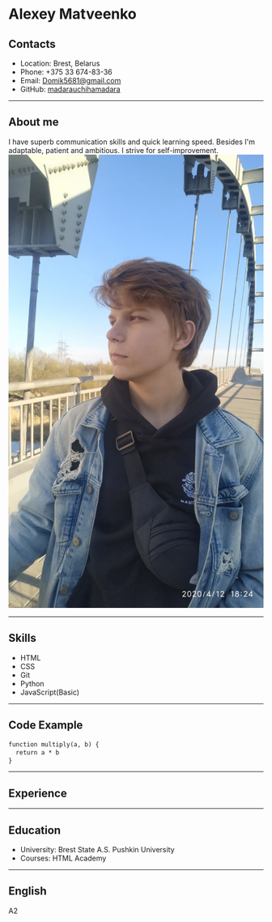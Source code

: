 # Alexey Matveenko
## Contacts
* Location: Brest, Belarus
* Phone: +375 33 674-83-36
* Email: Domik5681@gmail.com
* GitHub: [madarauchihamadara](https://github.com/madarauchihamadara)
___
## About me
I have superb communication skills and quick learning speed. Besides I'm adaptable, patient and ambitious. I strive for self-improvement.
![My foto](Foto.jpg)
___
## Skills
* HTML
* CSS
* Git
* Python
* JavaScript(Basic)
___
## Code Example
```
function multiply(a, b) {
  return a * b
} ​
```
___
## Experience
___
## Education
* University: Brest State A.S. Pushkin University
* Courses: HTML Academy

___
## English
A2
